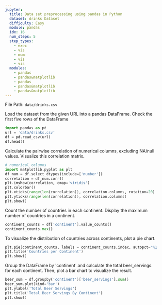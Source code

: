 ```yaml
---
jupyter:
  title: Data set preprocessing using pandas in Python
  dataset: drinks Dataset
  difficulty: Easy
  module: pandas
  idx: 16
  num_steps: 5
  step_types:
    - exec
    - vis
    - num
    - vis
    - vis
  modules:
    - pandas
    - pandas&matplotlib
    - pandas
    - pandas&matplotlib
    - pandas&matplotlib
---
```


File Path: `data/drinks.csv`

Load the dataset from the given URL into a pandas DataFrame. Check the first five rows of the DataFrame
```python
import pandas as pd
url = 'data/drinks.csv'
df = pd.read_csv(url)
df.head()
```

Calculate the pairwise correlation of numerical columns, excluding NA/null values. Visualize this correlation matrix.
```python
# numerical columns
import matplotlib.pyplot as plt
df_num = df.select_dtypes(include=['number'])
correlation = df_num.corr()
plt.imshow(correlation, cmap='viridis')
plt.colorbar()
plt.xticks(range(len(correlation)), correlation.columns, rotation=20)
plt.yticks(range(len(correlation)), correlation.columns)
plt.show()
```

Count the number of countries in each continent. Display the maximum number of countries in a continent.
```python
continent_counts = df['continent'].value_counts()
continent_counts.max()
```

To visualize the distribution of countries across continents, plot a pie chart.
```python
plt.pie(continent_counts, labels = continent_counts.index, autopct='%1.1f%%')
plt.title('Countries per Continent')
plt.show()
```

Group the DataFrame by 'continent' and calculate the total beer_servings for each continent. Then, plot a bar chart to visualize the result.
```python
beer_sum = df.groupby('continent')['beer_servings'].sum()
beer_sum.plot(kind='bar')
plt.ylabel('Total Beer Servings')
plt.title('Total Beer Servings By Continent')
plt.show()
```

